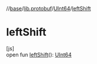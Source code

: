 //[base](../../../index.md)/[lib.protobuf](../index.md)/[UInt64](index.md)/[leftShift](left-shift.md)

# leftShift

[js]\
open fun [leftShift](left-shift.md)(): [UInt64](index.md)
